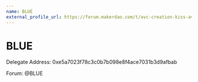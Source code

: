 ```yaml
---
name: BLUE
external_profile_url: https://forum.makerdao.com/t/avc-creation-kiss-avc/20346
---
```


# BLUE
Delegate Address: 0xe5a7023f78c3c0b7b098e8f4ace7031b3d9afbab

Forum: @BLUE 

